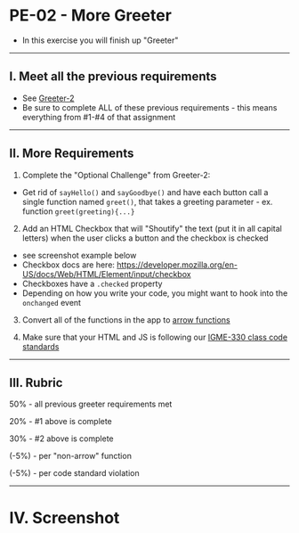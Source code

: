# PE-02 - More Greeter

- In this exercise you will finish up "Greeter"

<hr>

## I. Meet all the previous requirements 

- See [Greeter-2](../checkoffs/greeter-2.md)
- Be sure to complete ALL of these previous requirements - this means everything from #1-#4 of that assignment

<hr>

## II. More Requirements

1) Complete the "Optional Challenge" from Greeter-2:
  - Get rid of `sayHello()` and `sayGoodbye()` and have each button call a single function named `greet()`, that takes a greeting parameter - ex. function `greet(greeting){...}`

2) Add an HTML Checkbox that will "Shoutify" the text (put it in all capital letters) when the user clicks a button and the checkbox is checked
  - see screenshot example below
  - Checkbox docs are here: https://developer.mozilla.org/en-US/docs/Web/HTML/Element/input/checkbox
  - Checkboxes have a `.checked` property
  - Depending on how you write your code, you might want to hook into the `onchanged` event 

3) Convert all of the functions in the app to [arrow functions](../notes/js-functions.md#vi-b-arrow-function-examples)

4) Make sure that your HTML and JS is following our [IGME-330 class code standards](../notes/code-style-required-330.md)

<hr>

## III. Rubric

50% - all previous greeter requirements met

20% - #1 above is complete

30% - #2 above is complete

(-5%) - per "non-arrow" function

(-5%) - per code standard violation


<hr>

# IV. Screenshot
